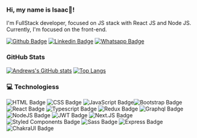 ### Hi, my name is Isaac👋!

I'm FullStack developer, focused on JS stack with React JS and Node JS.
Currently, I'm focused on the front-end.

[![Github Badge](https://img.shields.io/badge/IsaacMaciel-100000?logo=github&logoColor=white&link=https://github.com/IsaacMaciel)](https://github.com/IsaacMaciel)
[![Linkedin Badge](https://img.shields.io/badge/IsaacAraujo-0077B5?logo=linkedin&logoColor=white&link=https://www.linkedin.com/in/isaac-araujo-057609132/)](https://www.linkedin.com/in/isaac-araujo-057609132/)
[![Whatsapp Badge](https://img.shields.io/badge/IsaacMaciel-25D366?logo=whatsapp&logoColor=white&link=https://api.whatsapp.com/send?phone=5581979150833)](https://api.whatsapp.com/send?phone=5581979150833)


### GitHub Stats

[![Andrews's GitHub stats](https://github-readme-stats.vercel.app/api?username=IsaacMaciel&show_icons=true&theme=dracula)](https://github.com/IsaacAraujo/github-readme-stats)
[![Top Langs](https://github-readme-stats.vercel.app/api/top-langs/?username=IsaacMaciel&layout=compact&theme=dark)](https://github-readme-stats.vercel.app/api/top-langs/?username=IsaacMaciel&layout=compact&theme=dracula)

### 💻 Technologiess

![HTML Badge](https://img.shields.io/badge/HTML-323330?logo=html5)
![CSS Badge](https://img.shields.io/badge/CSS-323330?logo=css3)
![JavaScript Badge](https://img.shields.io/badge/JavaScript-323330?logo=javascript)![Bootstrap Badge](https://img.shields.io/badge/Bootstrap-563D7C?logo=bootstrap&logoColor=white)
![React Badge](https://img.shields.io/badge/React-323330?logo=react)
![Typescript Badge](https://img.shields.io/badge/Typescript-323330?logo=typescript)
![Redux Badge](https://img.shields.io/badge/Redux-323330?logo=redux)
![Graphql Badge](https://img.shields.io/badge/Graphql-DA0093?logo=graphql)
![NodeJS Badge](https://img.shields.io/badge/Node.JS-323330?logo=Node-dot-js)
![JWT Badge](https://img.shields.io/badge/JWT-323330?logo=JSON-Web-Tokens)
![Next.JS Badge](https://img.shields.io/badge/Next.JS-323330?logo=Next-dot-js)
![Styled Components Badge](https://img.shields.io/badge/StyledComponents-323330?logo=styled-components)
![Sass Badge](https://img.shields.io/badge/Sass-323330?logo=Sass)
![Express Badge](https://img.shields.io/badge/Express-323330?logo=Express)
![ChakraUI Badge](https://img.shields.io/badge/ChakraUI-323330?logo=Chakra-UI)


